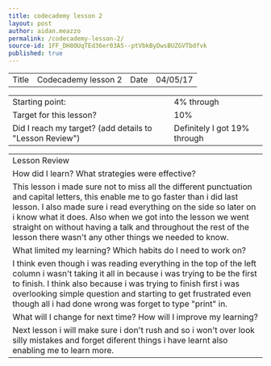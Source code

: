 ```yaml
---
title: codecademy lesson 2
layout: post
author: aidan.meazzo
permalink: /codecademy-lesson-2/
source-id: 1FF_DH8OUqTEd36er03A5--ptVbkByDwsBUZGVTbdfvk
published: true
---
```

<table>
  <tr>
    <td>Title</td>
    <td>Codecademy lesson 2</td>
    <td>Date</td>
    <td>04/05/17</td>
  </tr>
</table>


<table>
  <tr>
    <td>Starting point:</td>
    <td>4% through</td>
  </tr>
  <tr>
    <td>Target for this lesson?</td>
    <td>10%</td>
  </tr>
  <tr>
    <td>Did I reach my target?
(add details to "Lesson Review")</td>
    <td>Definitely 
I got 19% through</td>
  </tr>
</table>


<table>
  <tr>
    <td>Lesson Review</td>
  </tr>
  <tr>
    <td>How did I learn? What strategies were effective?</td>
  </tr>
  <tr>
    <td>This lesson i made sure not to miss all the different punctuation and capital letters, this enable me to go faster than i did last lesson. I also made sure i read everything on the side so later on i know what it does. Also when we got into the lesson we went straight on without having a talk and throughout the rest of the lesson there wasn't any other things we needed to know.</td>
  </tr>
  <tr>
    <td>What limited my learning? Which habits do I need to work on?</td>
  </tr>
  <tr>
    <td>I think even though i was reading everything in the top of the left column i wasn't taking it all in because i was trying to be the first to finish. I think also because i was trying to finish first i was overlooking simple question and starting to get frustrated even though all i had done wrong was forget to type "print" in.</td>
  </tr>
  <tr>
    <td>What will I change for next time? How will I improve my learning?</td>
  </tr>
  <tr>
    <td>Next lesson i will make sure i don't rush and so i won't over look silly mistakes and forget diferent things i have learnt also enabling me to learn more.</td>
  </tr>
</table>


